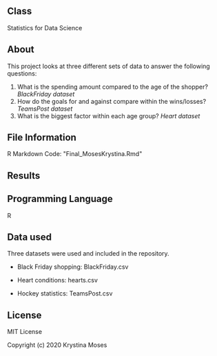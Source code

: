 ## Class
Statistics for Data Science

## About
This project looks at three different sets of data to answer the following questions:
 1. What is the spending amount compared to the age of the shopper? *BlackFriday dataset*
 2. How do the goals for and against compare within the wins/losses? *TeamsPost dataset*
 3. What is the biggest factor within each age group? *Heart dataset*
 
## File Information
R Markdown Code: "Final_MosesKrystina.Rmd"

## Results

## Programming Language
R

## Data used
Three datasets were used and included in the repository.

* Black Friday shopping: BlackFriday.csv

* Heart conditions: hearts.csv

* Hockey statistics: TeamsPost.csv

## License
MIT License

Copyright (c) 2020 Krystina Moses
